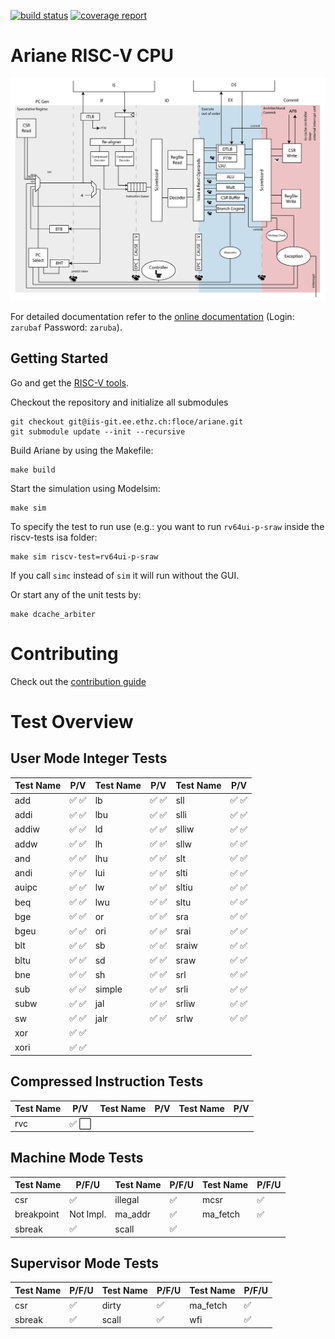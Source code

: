 [![build status](https://iis-git.ee.ethz.ch/floce/ariane/badges/master/build.svg)](https://iis-git.ee.ethz.ch/floce/ariane/commits/master)
[![coverage report](https://iis-git.ee.ethz.ch/floce/ariane/badges/master/coverage.svg)](https://iis-git.ee.ethz.ch/floce/ariane/commits/master)

# Ariane RISC-V CPU

![](docs/fig/ariane_overview.png)

For detailed documentation refer to the [online documentation](http://www.be4web.net/ariane/) (Login: `zarubaf` Password: `zaruba`).

## Getting Started
Go and get the [RISC-V tools](https://github.com/riscv/riscv-tools).

Checkout the repository and initialize all submodules
```
git checkout git@iis-git.ee.ethz.ch:floce/ariane.git
git submodule update --init --recursive
```

Build Ariane by using the Makefile:
```
make build
```

Start the simulation using Modelsim:
```
make sim
```
To specify the test to run use (e.g.: you want to run `rv64ui-p-sraw` inside the riscv-tests isa folder:
```
make sim riscv-test=rv64ui-p-sraw
```
If you call `simc` instead of `sim` it will run without the GUI.

Or start any of the unit tests by:
```
make dcache_arbiter
```
# Contributing

Check out the [contribution guide](CONTRIBUTING.md)

# Test Overview

## User Mode Integer Tests

| **Test Name** |                **P/V**                | **Test Name** |                **P/V**                | **Test Name** |                **P/V**                |
|---------------|---------------------------------------|---------------|---------------------------------------|---------------|---------------------------------------|
| add           | :white_check_mark: :white_check_mark: | lb            | :white_check_mark: :white_check_mark: | sll           | :white_check_mark: :white_check_mark: |
| addi          | :white_check_mark: :white_check_mark: | lbu           | :white_check_mark: :white_check_mark: | slli          | :white_check_mark: :white_check_mark: |
| addiw         | :white_check_mark: :white_check_mark: | ld            | :white_check_mark: :white_check_mark: | slliw         | :white_check_mark: :white_check_mark: |
| addw          | :white_check_mark: :white_check_mark: | lh            | :white_check_mark: :white_check_mark: | sllw          | :white_check_mark: :white_check_mark: |
| and           | :white_check_mark: :white_check_mark: | lhu           | :white_check_mark: :white_check_mark: | slt           | :white_check_mark: :white_check_mark: |
| andi          | :white_check_mark: :white_check_mark: | lui           | :white_check_mark: :white_check_mark: | slti          | :white_check_mark: :white_check_mark: |
| auipc         | :white_check_mark: :white_check_mark: | lw            | :white_check_mark: :white_check_mark: | sltiu         | :white_check_mark: :white_check_mark: |
| beq           | :white_check_mark: :white_check_mark: | lwu           | :white_check_mark: :white_check_mark: | sltu          | :white_check_mark: :white_check_mark: |
| bge           | :white_check_mark: :white_check_mark: | or            | :white_check_mark: :white_check_mark: | sra           | :white_check_mark: :white_check_mark: |
| bgeu          | :white_check_mark: :white_check_mark: | ori           | :white_check_mark: :white_check_mark: | srai          | :white_check_mark: :white_check_mark: |
| blt           | :white_check_mark: :white_check_mark: | sb            | :white_check_mark: :white_check_mark: | sraiw         | :white_check_mark: :white_check_mark: |
| bltu          | :white_check_mark: :white_check_mark: | sd            | :white_check_mark: :white_check_mark: | sraw          | :white_check_mark: :white_check_mark: |
| bne           | :white_check_mark: :white_check_mark: | sh            | :white_check_mark: :white_check_mark: | srl           | :white_check_mark: :white_check_mark: |
| sub           | :white_check_mark: :white_check_mark: | simple        | :white_check_mark: :white_check_mark: | srli          | :white_check_mark: :white_check_mark: |
| subw          | :white_check_mark: :white_check_mark: | jal           | :white_check_mark: :white_check_mark: | srliw         | :white_check_mark: :white_check_mark: |
| sw            | :white_check_mark: :white_check_mark: | jalr          | :white_check_mark: :white_check_mark: | srlw          | :white_check_mark: :white_check_mark: |
| xor           | :white_check_mark: :white_check_mark: |               |                                       |               |                                       |
| xori          | :white_check_mark: :white_check_mark: |               |                                       |               |                                       |

## Compressed Instruction Tests

| **Test Name** |                 **P/V**                 | **Test Name** | **P/V** | **Test Name** | **P/V** |
|---------------|-----------------------------------------|---------------|---------|---------------|---------|
| rvc           | :white_check_mark: :white_large_square: |               |         |               |         |

## Machine Mode Tests

| **Test Name** |     **P/F/U**      | **Test Name** |     **P/F/U**      | **Test Name** |     **P/F/U**      |
|---------------|--------------------|---------------|--------------------|---------------|--------------------|
| csr           | :white_check_mark: | illegal       | :white_check_mark: | mcsr          | :white_check_mark: |
| breakpoint    | Not Impl.          | ma_addr       | :white_check_mark: | ma_fetch      | :white_check_mark: |
| sbreak        | :white_check_mark: | scall         | :white_check_mark: |               |                    |

## Supervisor Mode Tests

| **Test Name** |     **P/F/U**      | **Test Name** |     **P/F/U**      | **Test Name** |     **P/F/U**      |
|---------------|--------------------|---------------|--------------------|---------------|--------------------|
| csr           | :white_check_mark: | dirty         | :white_check_mark: | ma_fetch      | :white_check_mark: |
| sbreak        | :white_check_mark: | scall         | :white_check_mark: | wfi           | :white_check_mark: |



